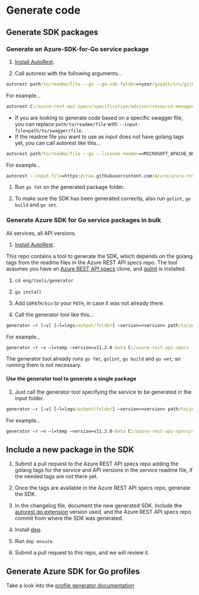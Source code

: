 # Generate code

## Generate SDK packages

### Generate an Azure-SDK-for-Go service package

1. [Install AutoRest](https://github.com/Azure/autorest#installing-autorest).

1. Call autorest with the following arguments...

``` cmd
autorest path/to/readme/file --go --go-sdk-folder=<your/gopath/src/github.com/Azure/azure-sdk-for-go> --package-version=<version> --user-agent=<Azure-SDK-For-Go/version services> [--tag=choose/a/tag/in/the/readme/file]
```

For example...

``` cmd
autorest C:/azure-rest-api-specs/specification/advisor/resource-manager/readme.md --go --go-sdk-folder=C:/goWorkspace/src/github.com/Azure/azure-sdk-for-go --tag=package-2016-07-preview --package-version=v11.2.0-beta --user-agent='Azure-SDK-For-Go/v11.2.0-beta services'
```

- If you are looking to generate code based on a specific swagger file, you can replace `path/to/readme/file` with `--input-file=path/to/swagger/file`.
- If the readme file you want to use as input does not have golang tags yet, you can call autorest like this...

``` cmd
autorest path/to/readme/file --go --license-header=<MICROSOFT_APACHE_NO_VERSION> --namespace=<packageName> --output-folder=<your/gopath/src/github.com/Azure/azure-sdk-for-go/services/serviceName/mgmt/APIversion/packageName> --package-version=<version> --user-agent=<Azure-SDK-For-Go/version services> --clear-output-folder --can-clear-output-folder --tag=<choose/a/tag/in/the/readme/file>
```

For example...

``` cmd
autorest --input-file=https://raw.githubusercontent.com/Azure/azure-rest-api-specs/current/specification/network/resource-manager/Microsoft.Network/2017-10-01/loadBalancer.json --go --license-header=MICROSOFT_APACHE_NO_VERSION --namespace=lb --output-folder=C:/goWorkspace/src/github.com/Azure/azure-sdk-for-go/services/network/mgmt/2017-09-01/network/lb --package-version=v11.2.0-beta --clear-output-folder --can-clear-output-folder
```

1. Run `go fmt` on the generated package folder.

1. To make sure the SDK has been generated correctly, also run `golint`, `go build` and `go vet`.

### Generate Azure SDK for Go service packages in bulk

All services, all API versions.

1. [Install AutoRest](https://github.com/Azure/autorest#installing-autorest).

This repo contains a tool to generate the SDK, which depends on the golang tags from the readme files in the Azure REST API specs repo. The tool assumes you have an [Azure REST API specs](https://github.com/Azure/azure-rest-api-specs) clone, and [golint](https://github.com/golang/lint) is installed.

1. `cd eng/tools/generator`

1. `go install`

1. Add `GOPATH/bin` to your `PATH`, in case it was not already there.

1. Call the generator tool like this...

``` cmd
generator –r [–v] [–l=logs/output/folder] –version=<version> path/to/your/swagger/repo/clone
```

For example...

``` cmd
generator –r –v –l=temp –version=v11.2.0-beta C:/azure-rest-api-specs
```

The generator tool already runs `go fmt`, `golint`, `go build` and `go vet`; so running them is not necessary.

#### Use the generator tool to generate a single package

1. Just call the generator tool specifying the service to be generated in the input folder.

``` cmd
generator –r [–v] [–l=logs/output/folder] –version=<version> path/to/your/swagger/repo/clone/specification/service
```

For example...

``` cmd
generator –r –v –l=temp –version=v11.2.0-beta C:/azure-rest-api-specs/specification/network
```

## Include a new package in the SDK

1. Submit a pull request to the Azure REST API specs repo adding the golang tags for the service and API versions in the service readme file, if the needed tags are not there yet.

1. Once the tags are available in the Azure REST API specs repo, generate the SDK.

1. In the changelog file, document the new generated SDK. Include the [autorest.go extension](https://github.com/Azure/autorest.go) version used, and the Azure REST API specs repo commit from where the SDK was generated.

1. Install [dep](https://github.com/golang/dep).

1. Run `dep ensure`.

1. Submit a pull request to this repo, and we will review it.

## Generate Azure SDK for Go profiles

Take a look into the [profile generator documentation](https://github.com/Azure/azure-sdk-for-go/tree/main/eng/tools/profileBuilder)